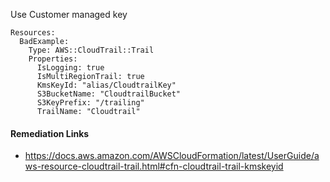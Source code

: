 
Use Customer managed key

```yaml---
Resources:
  BadExample:
    Type: AWS::CloudTrail::Trail
    Properties:
      IsLogging: true
      IsMultiRegionTrail: true
      KmsKeyId: "alias/CloudtrailKey"
      S3BucketName: "CloudtrailBucket"
      S3KeyPrefix: "/trailing"
      TrailName: "Cloudtrail"

```

#### Remediation Links
 - https://docs.aws.amazon.com/AWSCloudFormation/latest/UserGuide/aws-resource-cloudtrail-trail.html#cfn-cloudtrail-trail-kmskeyid

